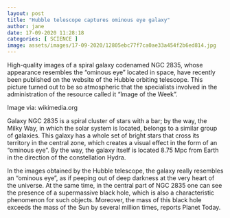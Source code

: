 ```yaml
---
layout: post
title: "Hubble telescope captures ominous eye galaxy"
author: jane 
date: 17-09-2020 11:28:18 
categories: [ SCIENCE ] 
image: assets/images/17-09-2020/12805ebc77f7ca0ae33a454f2b6ed814.jpg
---
```

High-quality images of a spiral galaxy codenamed NGC 2835, whose appearance resembles the “ominous eye” located in space, have recently been published on the website of the Hubble orbiting telescope. This picture turned out to be so atmospheric that the specialists involved in the administration of the resource called it “Image of the Week”.

Image via: wikimedia.org

Galaxy NGC 2835 is a spiral cluster of stars with a bar; by the way, the Milky Way, in which the solar system is located, belongs to a similar group of galaxies. This galaxy has a whole set of bright stars that cross its territory in the central zone, which creates a visual effect in the form of an “ominous eye”. By the way, the galaxy itself is located 8.75 Mpc from Earth in the direction of the constellation Hydra.

In the images obtained by the Hubble telescope, the galaxy really resembles an “ominous eye”, as if peeping out of deep darkness at the very heart of the universe. At the same time, in the central part of NGC 2835 one can see the presence of a supermassive black hole, which is also a characteristic phenomenon for such objects. Moreover, the mass of this black hole exceeds the mass of the Sun by several million times, reports Planet Today.
